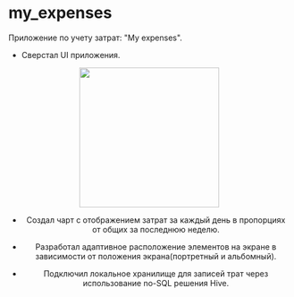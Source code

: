 # my_expenses

Приложение по учету затрат: "My expenses".

- Сверстал UI приложения.

<div id="header" align="center">
  <img src="https://ibb.co/5jV4Pc3" width="250"/>
</div>
<div id="badges" align="center">

- Создал чарт с отображением затрат за каждый день в пропорциях от общих за последнюю неделю.

- Разработал адаптивное расположение элементов на экране в зависимости от положения экрана(портретный и альбомный).

- Подключил локальное хранилище для записей трат через использование no-SQL решения Hive.
